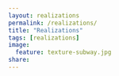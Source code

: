 ```yaml
---
layout: realizations
permalink: /realizations/
title: "Realizations"
tags: [realizations]
image:
  feature: texture-subway.jpg 
share: 
---
```

